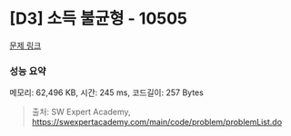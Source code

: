 # [D3] 소득 불균형 - 10505 

[문제 링크](https://swexpertacademy.com/main/code/problem/problemDetail.do?contestProbId=AXNP4CvauaMDFAXS) 

### 성능 요약

메모리: 62,496 KB, 시간: 245 ms, 코드길이: 257 Bytes



> 출처: SW Expert Academy, https://swexpertacademy.com/main/code/problem/problemList.do